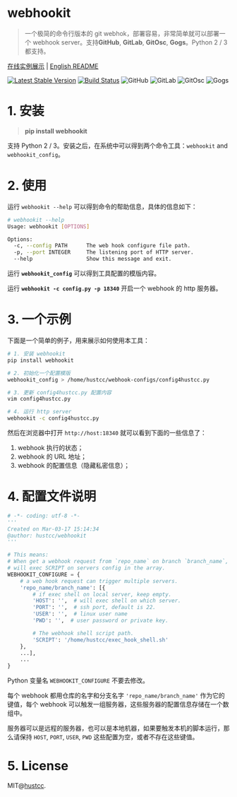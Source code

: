 # webhookit

> 一个极简的命令行版本的 git webhok，部署容易，非常简单就可以部署一个 webhook server。支持**GitHub**, **GitLab**, **GitOsc**, **Gogs**。Python 2 / 3 都支持。

[在线实例展示](http://webhookit.hust.cc) | [English README](README.md)

[![Latest Stable Version](https://img.shields.io/pypi/v/webhookit.svg)](https://pypi.python.org/pypi/webhookit) [![Build Status](https://travis-ci.org/hustcc/webhookit.svg?branch=master)](https://travis-ci.org/hustcc/webhookit) ![GitHub](http://shields.hust.cc/Supported-GitHub-brightgreen.svg) ![GitLab](http://shields.hust.cc/Supported-GitLab-green.svg) ![GitOsc](http://shields.hust.cc/Supported-GitOsc-blue.svg) ![Gogs](http://shields.hust.cc/Supported-Gogs-yellowgreen.svg)


# 1. 安装

> **pip install webhookit**

支持 Python 2 / 3。安装之后，在系统中可以得到两个命令工具：`webhookit` and `webhookit_config`。


# 2. 使用

运行 `webhookit --help` 可以得到命令的帮助信息，具体的信息如下：

```sh
# webhookit --help
Usage: webhookit [OPTIONS]

Options:
  -c, --config PATH      The web hook configure file path.
  -p, --port INTEGER     The listening port of HTTP server.
  --help                 Show this message and exit.
```

运行 **`webhookit_config`** 可以得到工具配置的模版内容。

运行 **`webhookit -c config.py -p 18340`** 开启一个 webhook 的 http 服务器。


# 3. 一个示例

下面是一个简单的例子，用来展示如何使用本工具：

```sh
# 1. 安装 webhookit
pip install webhookit

# 2. 初始化一个配置模版
webhookit_config > /home/hustcc/webhook-configs/config4hustcc.py

# 3. 更新 config4hustcc.py 配置内容
vim config4hustcc.py

# 4. 运行 http server
webhookit -c config4hustcc.py
```

然后在浏览器中打开 `http://host:18340` 就可以看到下面的一些信息了：

1. webhook 执行的状态；
2. webhook 的 URL 地址；
3. webhook 的配置信息（隐藏私密信息）；


# 4. 配置文件说明

```py
# -*- coding: utf-8 -*-
'''
Created on Mar-03-17 15:14:34
@author: hustcc/webhookit
'''

# This means:
# When get a webhook request from `repo_name` on branch `branch_name`,
# will exec SCRIPT on servers config in the array.
WEBHOOKIT_CONFIGURE = {
    # a web hook request can trigger multiple servers.
    'repo_name/branch_name': [{
        # if exec shell on local server, keep empty.
        'HOST': '',  # will exec shell on which server.
        'PORT': '',  # ssh port, default is 22.
        'USER': '',  # linux user name
        'PWD': '',  # user password or private key.

        # The webhook shell script path.
        'SCRIPT': '/home/hustcc/exec_hook_shell.sh'
    }, 
	...],
	...
}
```

Python 变量名 `WEBHOOKIT_CONFIGURE` 不要去修改。

每个 webhook 都用仓库的名字和分支名字 `'repo_name/branch_name'` 作为它的键值，每个 webhook 可以触发一组服务器，这些服务器的配置信息存储在一个数组中。

服务器可以是远程的服务器，也可以是本地机器，如果要触发本机的脚本运行，那么请保持 `HOST`, `PORT`, `USER`, `PWD` 这些配置为空，或者不存在这些键值。


# 5. License

MIT@[hustcc](https://github.com/hustcc).



